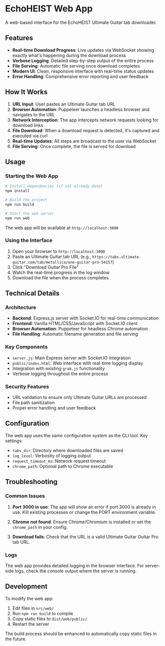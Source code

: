 # EchoHEIST Web App

A web-based interface for the EchoHEIST Ultimate Guitar tab downloader.

## Features

- **Real-time Download Progress**: Live updates via WebSocket showing exactly what's happening during the download process
- **Verbose Logging**: Detailed step-by-step output of the entire process
- **File Serving**: Automatic file serving once download completes
- **Modern UI**: Clean, responsive interface with real-time status updates
- **Error Handling**: Comprehensive error reporting and user feedback

## How It Works

1. **URL Input**: User pastes an Ultimate Guitar tab URL
2. **Browser Automation**: Puppeteer launches a headless browser and navigates to the URL
3. **Network Interception**: The app intercepts network requests looking for download links
4. **File Download**: When a download request is detected, it's captured and executed via curl
5. **Real-time Updates**: All steps are broadcast to the user via WebSocket
6. **File Serving**: Once complete, the file is served for download

## Usage

### Starting the Web App

```bash
# Install dependencies (if not already done)
npm install

# Build the project
npm run build

# Start the web server
npm run web
```

The web app will be available at `http://localhost:3000`

### Using the Interface

1. Open your browser to `http://localhost:3000`
2. Paste an Ultimate Guitar tab URL (e.g., `https://tabs.ultimate-guitar.com/tab/metallica/one-guitar-pro-54157`)
3. Click "Download Guitar Pro File"
4. Watch the real-time progress in the log window
5. Download the file when the process completes

## Technical Details

### Architecture

- **Backend**: Express.js server with Socket.IO for real-time communication
- **Frontend**: Vanilla HTML/CSS/JavaScript with Socket.IO client
- **Browser Automation**: Puppeteer for headless Chrome automation
- **File Handling**: Automatic filename generation and file serving

### Key Components

- `server.js`: Main Express server with Socket.IO integration
- `public/index.html`: Web interface with real-time logging display
- Integration with existing `grab.js` functionality
- Verbose logging throughout the entire process

### Security Features

- URL validation to ensure only Ultimate Guitar URLs are processed
- File path sanitization
- Proper error handling and user feedback

## Configuration

The web app uses the same configuration system as the CLI tool. Key settings:

- `tabs_dir`: Directory where downloaded files are saved
- `log_level`: Verbosity of logging output
- `request_timeout_ms`: Network request timeout
- `chrome_path`: Optional path to Chrome executable

## Troubleshooting

### Common Issues

1. **Port 3000 in use**: The app will show an error if port 3000 is already in use. Kill existing processes or change the PORT environment variable.

2. **Chrome not found**: Ensure Chrome/Chromium is installed or set the `chrome_path` in your config.

3. **Download fails**: Check that the URL is a valid Ultimate Guitar Guitar Pro tab URL.

### Logs

The web app provides detailed logging in the browser interface. For server-side logs, check the console output where the server is running.

## Development

To modify the web app:

1. Edit files in `src/web/`
2. Run `npm run build` to compile
3. Copy static files to `dist/web/public/`
4. Restart the server

The build process should be enhanced to automatically copy static files in the future.
